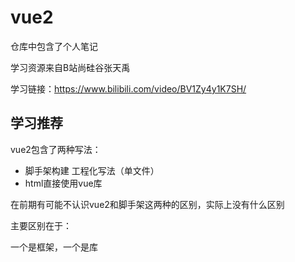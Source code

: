 # vue2

仓库中包含了个人笔记

学习资源来自B站尚硅谷张天禹

学习链接：https://www.bilibili.com/video/BV1Zy4y1K7SH/

## 学习推荐

vue2包含了两种写法：

- 脚手架构建 工程化写法（单文件）
- html直接使用vue库

在前期有可能不认识vue2和脚手架这两种的区别，实际上没有什么区别

主要区别在于：

一个是框架，一个是库
